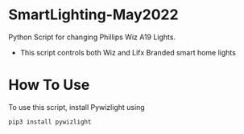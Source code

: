 # SmartLighting-May2022
Python Script for changing Phillips Wiz A19 Lights.

- This script controls both Wiz and Lifx Branded smart home lights

# How To Use
To use this script, install Pywizlight using 
```
pip3 install pywizlight
```
